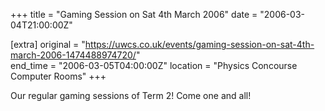 +++
title = "Gaming Session on Sat 4th March 2006"
date = "2006-03-04T21:00:00Z"

[extra]
original = "https://uwcs.co.uk/events/gaming-session-on-sat-4th-march-2006-1474488974720/"    
end_time = "2006-03-05T04:00:00Z"
location = "Physics Concourse Computer Rooms"
+++

Our regular gaming sessions of Term 2\! Come one and all\!

